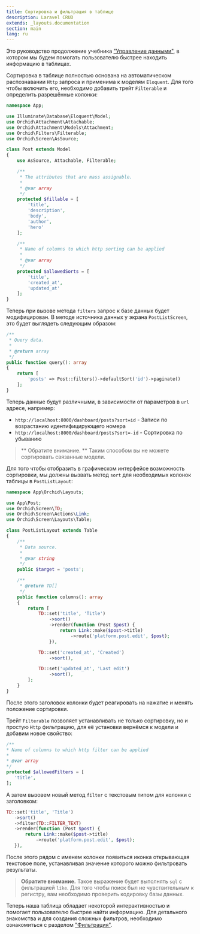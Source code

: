 ```yaml
---
title: Сортировка и фильтрация в таблице
description: Laravel CRUD
extends: _layouts.documentation
section: main
lang: ru
---
```


Это руководство продолжение учебника ["Управление данными"](/ru/docs/quickstart-crud), в котором мы будем помогать пользователю быстрее находить информацию в таблицах.

Сортировка в таблице полностью основана на автоматическом распознавании `Http` запроса и применима к моделям `Eloquent`. Для того чтобы включить его, необходимо добавить трейт `Filterable` и определить разрешённые колонки:


```php
namespace App;

use Illuminate\Database\Eloquent\Model;
use Orchid\Attachment\Attachable;
use Orchid\Attachment\Models\Attachment;
use Orchid\Filters\Filterable;
use Orchid\Screen\AsSource;

class Post extends Model
{
    use AsSource, Attachable, Filterable;

    /**
     * The attributes that are mass assignable.
     *
     * @var array
     */
    protected $fillable = [
        'title',
        'description',
        'body',
        'author',
        'hero'
    ];

    /**
     * Name of columns to which http sorting can be applied
     *
     * @var array
     */
    protected $allowedSorts = [
        'title',
        'created_at',
        'updated_at'
    ];
}
```

Теперь при вызове метода `filters` запрос к базе данных будет модифицирован.
В методе источника данных у экрана `PostListScreen`, это  будет выглядеть следующим образом:

```php
/**
 * Query data.
 *
 * @return array
 */
public function query(): array
{
    return [
        'posts' => Post::filters()->defaultSort('id')->paginate()
    ];
}
```

Теперь данные будут различными, в зависимости от параметров в `url` адресе, например:

* `http://localhost:8000/dashboard/posts?sort=id` - Записи по возрастанию идентифицирующего номера
* `http://localhost:8000/dashboard/posts?sort=-id` - Сортировка по убыванию

> ** Обратите внимание. ** Таким способом вы не можете сортировать связанные модели.


Для того чтобы отобразить в графическом интерфейсе возможность сортировки, мы должны вызвать метод `sort` для необходимых колонок таблицы в `PostListLayout`:

```php
namespace App\Orchid\Layouts;

use App\Post;
use Orchid\Screen\TD;
use Orchid\Screen\Actions\Link;
use Orchid\Screen\Layouts\Table;

class PostListLayout extends Table
{
    /**
     * Data source.
     *
     * @var string
     */
    public $target = 'posts';

    /**
     * @return TD[]
     */
    public function columns(): array
    {
        return [
            TD::set('title', 'Title')
                ->sort()
                ->render(function (Post $post) {
                    return Link::make($post->title)
                        ->route('platform.post.edit', $post);
                }),

            TD::set('created_at', 'Created')
                ->sort(),

            TD::set('updated_at', 'Last edit')
                ->sort(),
        ];
    }
}
```


После этого заголовок колонки будет реагировать на нажатие и менять положение сортировки.


Трейт `Filterable` позволяет устанавливать не только сортировку, но и простую `Http` фильтрацию, для её установки вернёмся к модели и добавим новое свойство:
 
 ```php
/**
 * Name of columns to which http filter can be applied
 *
 * @var array
 */
protected $allowedFilters = [
    'title',
];
 ```
 
 А затем вызовем новый метод `filter` с текстовым типом для колонки с заголовком:
 
 ```php
 TD::set('title', 'Title')
    ->sort()
    ->filter(TD::FILTER_TEXT)
    ->render(function (Post $post) {
        return Link::make($post->title)
            ->route('platform.post.edit', $post);
    }),
 ```
 
 После этого рядом с именем колонки появиться иконка открывающая текстовое поле, устанавливая значение которого можно фильтровать результаты.
 
 > **Обратите внимание.** Такое выражение будет выполнять `sql` с фильтрацией `like`. Для того чтобы поиск был не чувствительным к регистру, вам необходимо проверить кодировку базы данных.


Теперь наша таблица обладает некоторой интерактивностью и помогает пользователю быстрее найти информацию. Для детального знакомства и для создания сложных фильтров, необходимо ознакомиться с разделом ["Фильтрация"](/ru/docs/filters).
